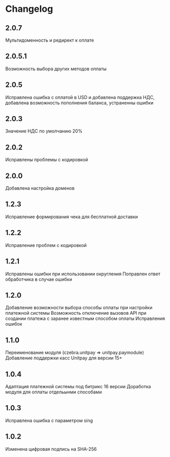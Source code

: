 # Changelog

## 2.0.7

Мультидоменность и редирект к оплате

## 2.0.5.1

Возможность выбора других методов оплаты

## 2.0.5

Исправлена ошибка с оплатой в USD и добавлена поддержка НДС, добавлена возможность пополнения баланса, устраненны ошибки

## 2.0.3

Значение НДС по умолчанию 20%

## 2.0.2

Исправлены проблемы с кодировкой

## 2.0.0

Добавлена настройка доменов

## 1.2.3

Исправление формирования чека для бесплатной доставки

## 1.2.2

Исправление проблем с кодировкой

## 1.2.1

Исправлены ошибки при использовании округления
Поправлен ответ обработчика в случае ошибки

## 1.2.0

Добавление возможности выбора способы оплаты при настройки платежной системы
Возможность отключение вызовов API при создании платежа с заранее известным способом оплаты
Исправления ошибок

## 1.1.0

Переименование модуля (czebra.unitpay => unitpay.paymodule)
Добавление поддержки касс Unitpay для версии 15+

## 1.0.4

Адаптация платежной системы под битрикс 16 версии
Доработка модуля для оплаты отдельынми способами

## 1.0.3

Исправлена ошибка с параметром sing

## 1.0.2

Изменена цифровая подпись на SHA-256

